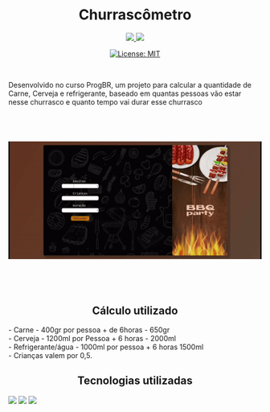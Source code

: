 
<h1 align="center">Churrascômetro</h1>

<div align="center">
<a href="mailto:leonardoandrs15@gmail.com" alt="Gmail" target="_blank">
  <img src="https://img.shields.io/badge/Gmail-D14836?style=for-the-badge&logo=gmail&logoColor=white">
</a>

<a href="https://www.linkedin.com/in/leonardo-matheus-anders-23706920a" alt="Linkedin" target="_blank">
  <img src="https://img.shields.io/badge/LinkedIn-0077B5?style=for-the-badge&logo=linkedin&logoColor=white">
</a>

[![License: MIT](https://img.shields.io/badge/License-MIT-yellow.svg)](https://opensource.org/licenses/MIT)

</div><br>

<p>Desenvolvido no curso ProgBR, um projeto para calcular a quantidade de Carne, Cerveja e refrigerante, baseado em quantas pessoas vão estar nesse churrasco  e quanto tempo vai durar esse churrasco</p><br>


<h1 align="center">
<img alt="Readme" title="Readme" src="./github/gif-projeto-barbecue.gif">
</h1><br><br>

<h2 align="center">Cálculo utilizado</h2>

<p>
- Carne - 400gr por pessoa + de 6horas - 650gr<br>
- Cerveja - 1200ml por Pessoa + 6 horas - 2000ml<br>
- Refrigerante/água - 1000ml por pessoa + 6 horas 1500ml<br>
- Crianças valem por 0,5.
</p>

##

<h2 align="center">Tecnologias utilizadas</h2>

<div display="flex">

<img src="https://img.shields.io/badge/CSS3-1572B6?style=for-the-badge&logo=css3&logoColor=white">
<img src="https://img.shields.io/badge/HTML5-E34F26?style=for-the-badge&logo=html5&logoColor=white">
<img src="https://img.shields.io/badge/JavaScript-F7DF1E?style=for-the-badge&logo=javascript&logoColor=black">

</div>

##

          





